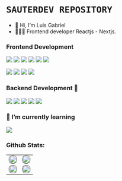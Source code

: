 <!-- ![163146163_122356169899544_6003355897426048525_n](https://user-images.githubusercontent.com/88288135/136866228-c80889e6-8f13-45e1-9f59-b0e36df07883.jpg) -->

# `SAUTERDEV REPOSITORY`
- 👋 Hi, I’m Luis Gabriel
- 🧑🏻‍💻 Frontend developer Reactjs - Nextjs.

### Frontend Development
 <p>
  <img src="https://img.shields.io/badge/React-20232A?style=for-the-badge&logo=react&logoColor=61DAFB">
  <img src="https://img.shields.io/badge/next.js-000000?style=for-the-badge&logo=nextdotjs&logoColor=white">
  <img src="https://img.shields.io/badge/JavaScript-F7DF1E?style=for-the-badge&logo=javascript&logoColor=black">
  <img src="https://img.shields.io/badge/typescript-1572B6?style=for-the-badge&logo=typescript&logoColor=white">
  <img src="https://img.shields.io/badge/Cypress-white?style=for-the-badge&logo=Cypress&logoColor=black">
  <img src="https://img.shields.io/badge/jest-393536?style=for-the-badge&logo=jest&logoColor=c03b13">
 </p>
 <p>
  <img src="https://img.shields.io/badge/sass-cc6699?style=for-the-badge&logo=sass&logoColor=white">
  <img src="https://img.shields.io/badge/CSS3-1572B6?style=for-the-badge&logo=css3&logoColor=white">
  <img src="https://img.shields.io/badge/HTML5-E34F26?style=for-the-badge&logo=html5&logoColor=white">
  <img src="https://img.shields.io/badge/tailwindcss-white?style=for-the-badge&logo=tailwindcss&logoColor=cyan" >
 </P>

### Backend Development 📡
 <p>
  <img src="https://img.shields.io/badge/MongoDB-white?style=for-the-badge&logo=mongodb&logoColor=4EA94B">
  <img src="https://img.shields.io/badge/Express.js-000000?style=for-the-badge&logo=express&logoColor=white">
  <img src="https://img.shields.io/badge/Node.js-339933?style=for-the-badge&logo=nodedotjs&logoColor=white">
  <img src="https://img.shields.io/badge/mongoose-white?style=for-the-badge&logo=mongoose&logoColor=red">
  <img src="https://img.shields.io/badge/GraphQL-da0093?style=for-the-badge&logo=GraphQL&logoColor=white">
 </p>

### 🌱 I’m currently learning
  <p>
    <img src="https://img.shields.io/badge/ReactNative-20232a?style=for-the-badge&logo=react&logoColor=5bc8e7">
  </p>

### Github Stats:

<table>
 <tr>
  <td valign="center">
   <div style='max-height: 220px;outline: 1px solid #3f464f;border-radius: 0.5rem;overflow: hidden;position: relative;'>
    <img style='object-fit: cover;height: 100%;width: 100%;transform: scale(1.02)' src='https://github-readme-streak-stats.herokuapp.com/?user=LuiSauter&theme=react'/>
   </div>
  </td>
  <td valign="center">
   <div style='max-height: 220px;outline: 1px solid #3f464f;border-radius: 0.5rem;overflow: hidden;position: relative;'>
    <img style='object-fit: cover;height: 100%;width: 100%;transform: scale(1.02)' src='https://github-readme-stats.vercel.app/api?username=LuiSauter&theme=react'/>
   </div>
  </td>
 </tr>
 <tr>
  <td valign="center">
   <div style='max-height: 220px;outline: 1px solid #3f464f;border-radius: 0.5rem;overflow: hidden;position: relative;'>
    <img width='350px' style='object-fit: cover;height: 100%;width: 100%;transform: scale(1.02)' src='https://github-readme-stats.vercel.app/api/top-langs/?username=LuiSauter&layout=compact&theme=react'/>
  </div>
  </td>
  <td valign="center">
   <div style='max-height: 220px;outline: 1px solid #3f464f;border-radius: 0.5rem;overflow: hidden;position: relative;'>
    <img width='350px' style='object-fit: cover;height: 100%;width: 100%;transform: scale(1.02)' src='https://user-images.githubusercontent.com/88288135/136866329-82598cff-01e3-4371-acbb-d5adc33865a2.jpg'/>
   </div>
  </td>
</table>


<!---
LuiSauter/LuiSauter is a ✨ special ✨ repository because its `README.md` (this file) appears on your GitHub profile.
You can click the Preview link to take a look at your changes.
--->
